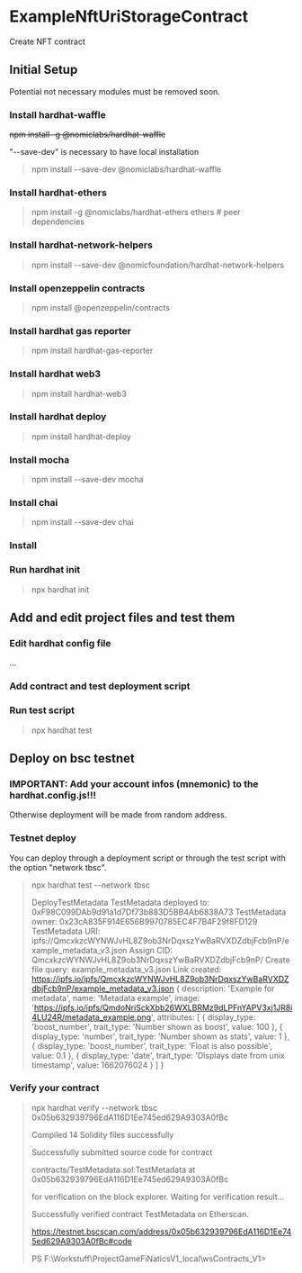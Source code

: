# ExampleNftUriStorageContract
Create NFT contract

## Initial Setup
Potential not necessary modules must be removed soon.

### Install hardhat-waffle

~~npm install -g @nomiclabs/hardhat-waffle~~

"--save-dev" is necessary to have local installation

>npm install --save-dev @nomiclabs/hardhat-waffle

### Install hardhat-ethers

>npm install -g @nomiclabs/hardhat-ethers ethers # peer dependencies

### Install hardhat-network-helpers

>npm install --save-dev @nomicfoundation/hardhat-network-helpers

### Install openzeppelin contracts

>npm install @openzeppelin/contracts

### Install hardhat gas reporter

>npm install hardhat-gas-reporter

### Install hardhat web3

>npm install hardhat-web3

### Install hardhat deploy

>npm install hardhat-deploy

### Install mocha

>npm install --save-dev mocha

### Install chai

>npm install --save-dev chai

### Install

### Run hardhat init

>npx hardhat init

## Add and edit project files and test them
### Edit hardhat config file
...

### Add contract and test deployment script

### Run test script

>npx hardhat test

## Deploy on bsc testnet
### IMPORTANT: Add your account infos (mnemonic) to the hardhat.config.js!!! 
Otherwise deployment will be made from random address.

### Testnet deploy
You can deploy through a deployment script or through the test script with the option "network tbsc".

>npx hardhat test --network tbsc
>
>  DeployTestMetadata
>TestMetadata deployed to: 0xF98C099DAb9d91a1d7Df73b883D5BB4Ab6838A73
>TestMetadata owner: 0x23cA835F914E656B9970785EC4F7B4F29f8FD129
>TestMetadata URI: ipfs://QmcxkzcWYNWJvHL8Z9ob3NrDqxszYwBaRVXDZdbjFcb9nP/example_metadata_v3.json
>Assign CID: QmcxkzcWYNWJvHL8Z9ob3NrDqxszYwBaRVXDZdbjFcb9nP/
>Create file query: example_metadata_v3.json
>Link created: https://ipfs.io/ipfs/QmcxkzcWYNWJvHL8Z9ob3NrDqxszYwBaRVXDZdbjFcb9nP/example_metadata_v3.json
>{
>  description: 'Example for metadata',
>  name: 'Metadata example',
>  image: 'https://ipfs.io/ipfs/QmdoNriSckXbb26WXLBRMz9dLPFnYAPV3xj1JR8i4LU24R/metadata_example.png',
>  attributes: [
>    {
>      display_type: 'boost_number',
>      trait_type: 'Number shown as boost',
>      value: 100
>    },
>    {
>      display_type: 'number',
>      trait_type: 'Number shown as stats',
>      value: 1
>    },
>    {
>      display_type: 'boost_number',
>      trait_type: 'Float is also possible',
>      value: 0.1
>    },
>    {
>      display_type: 'date',
>      trait_type: 'Displays date from unix timestamp',
>     value: 1662076024
>    }
>  ]
>}


### Verify your contract
>npx hardhat verify --network tbsc 0x05b632939796EdA116D1Ee745ed629A9303A0fBc  
>
>Compiled 14 Solidity files successfully
>
>Successfully submitted source code for contract
>
>contracts/TestMetadata.sol:TestMetadata at 0x05b632939796EdA116D1Ee745ed629A9303A0fBc
>
>for verification on the block explorer. Waiting for verification result...
>
>Successfully verified contract TestMetadata on Etherscan.
>
>https://testnet.bscscan.com/address/0x05b632939796EdA116D1Ee745ed629A9303A0fBc#code
>
>PS F:\Workstuff\ProjectGameFiNaticsV1_local\wsContracts_V1> 

